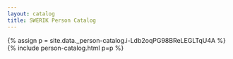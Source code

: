 ```yaml
---
layout: catalog
title: SWERIK Person Catalog
---
```

{% assign p = site.data._person-catalog.i-Ldb2oqPG98BReLEGLTqU4A %}
{% include person-catalog.html p=p %}

